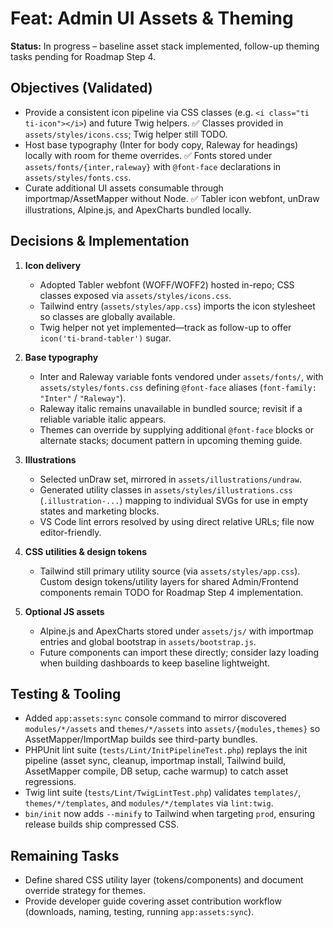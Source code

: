 # Feat: Admin UI Assets & Theming

**Status:** In progress – baseline asset stack implemented, follow-up theming tasks pending for Roadmap Step 4.

## Objectives (Validated)
- Provide a consistent icon pipeline via CSS classes (e.g. `<i class="ti ti-icon"></i>`) and future Twig helpers. ✅ Classes provided in `assets/styles/icons.css`; Twig helper still TODO.
- Host base typography (Inter for body copy, Raleway for headings) locally with room for theme overrides. ✅ Fonts stored under `assets/fonts/{inter,raleway}` with `@font-face` declarations in `assets/styles/fonts.css`.
- Curate additional UI assets consumable through importmap/AssetMapper without Node. ✅ Tabler icon webfont, unDraw illustrations, Alpine.js, and ApexCharts bundled locally.

## Decisions & Implementation
1. **Icon delivery**
   - Adopted Tabler webfont (WOFF/WOFF2) hosted in-repo; CSS classes exposed via `assets/styles/icons.css`.
   - Tailwind entry (`assets/styles/app.css`) imports the icon stylesheet so classes are globally available.
   - Twig helper not yet implemented—track as follow-up to offer `icon('ti-brand-tabler')` sugar.

2. **Base typography**
   - Inter and Raleway variable fonts vendored under `assets/fonts/`, with `assets/styles/fonts.css` defining `@font-face` aliases (`font-family: "Inter"` / `"Raleway"`).
   - Raleway italic remains unavailable in bundled source; revisit if a reliable variable italic appears.
   - Themes can override by supplying additional `@font-face` blocks or alternate stacks; document pattern in upcoming theming guide.

3. **Illustrations**
   - Selected unDraw set, mirrored in `assets/illustrations/undraw`.
   - Generated utility classes in `assets/styles/illustrations.css` (`.illustration-...`) mapping to individual SVGs for use in empty states and marketing blocks.
   - VS Code lint errors resolved by using direct relative URLs; file now editor-friendly.

4. **CSS utilities & design tokens**
   - Tailwind still primary utility source (via `assets/styles/app.css`). Custom design tokens/utility layers for shared Admin/Frontend components remain TODO for Roadmap Step 4 implementation.

5. **Optional JS assets**
   - Alpine.js and ApexCharts stored under `assets/js/` with importmap entries and global bootstrap in `assets/bootstrap.js`.
   - Future components can import these directly; consider lazy loading when building dashboards to keep baseline lightweight.

## Testing & Tooling
- Added `app:assets:sync` console command to mirror discovered `modules/*/assets` and `themes/*/assets` into `assets/{modules,themes}` so AssetMapper/ImportMap builds see third-party bundles.
- PHPUnit lint suite (`tests/Lint/InitPipelineTest.php`) replays the init pipeline (asset sync, cleanup, importmap install, Tailwind build, AssetMapper compile, DB setup, cache warmup) to catch asset regressions.
- Twig lint suite (`tests/Lint/TwigLintTest.php`) validates `templates/`, `themes/*/templates`, and `modules/*/templates` via `lint:twig`.
- `bin/init` now adds `--minify` to Tailwind when targeting `prod`, ensuring release builds ship compressed CSS.

## Remaining Tasks
- Define shared CSS utility layer (tokens/components) and document override strategy for themes.
- Provide developer guide covering asset contribution workflow (downloads, naming, testing, running `app:assets:sync`).
